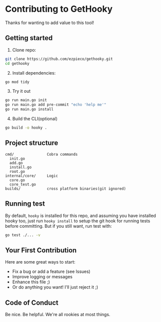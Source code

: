 # Contributing to GetHooky

Thanks for wanting to add value to this tool!

## Getting started

1. Clone repo:
```bash
git clone https://github.com/ezpieco/gethooky.git
cd gethooky
```
2. Install dependencies:
```bash
go mod tidy
```
3. Try it out
```bash
go run main.go init
go run main.go add pre-commit "echo 'help me'"
go run main.go install
```
4. Build the CLI(optional)
```bash
go build -o hooky .
```

## Project structure
```
cmd/               Cobra commands
  init.go
  add.go
  install.go
  root.go
internal/core/     Logic
  core.go
  core_test.go
builds/            cross platform binaries(git ignored)
```

## Running test

By default, `hooky` is installed for this repo, and assuming you have installed hooky too, just run `hooky install` to setup the git hook for running tests before committing.
But if you still want, run test with:

```bash
go test ./... -v
```

## Your First Contribution
Here are some great ways to start:

- Fix a bug or add a feature (see Issues)
- Improve logging or messages
- Enhance this file ;)
- Or do anything you want! I'll just reject it ;)

## Code of Conduct
Be nice. Be helpful. We're all rookies at most things.
